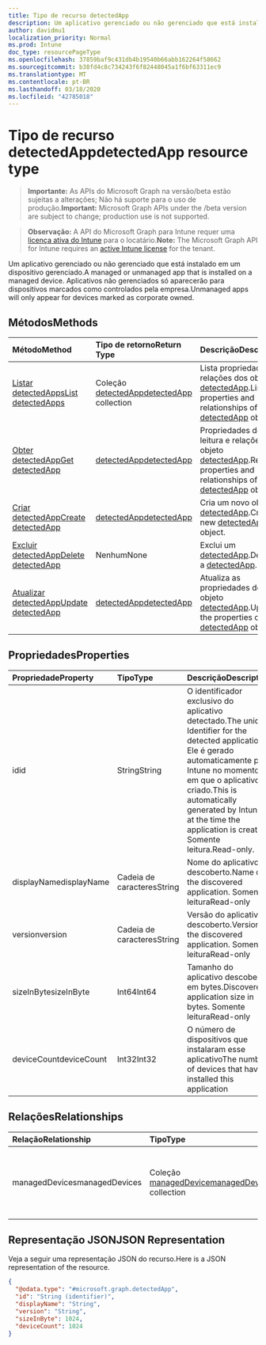 ```yaml
---
title: Tipo de recurso detectedApp
description: Um aplicativo gerenciado ou não gerenciado que está instalado em um dispositivo gerenciado. Aplicativos não gerenciados só aparecerão para dispositivos marcados como controlados pela empresa.
author: davidmu1
localization_priority: Normal
ms.prod: Intune
doc_type: resourcePageType
ms.openlocfilehash: 37859baf9c431db4b19540b66abb162264f58662
ms.sourcegitcommit: b38fd4c8c734243f6f82448045a1f6bf63311ec9
ms.translationtype: MT
ms.contentlocale: pt-BR
ms.lasthandoff: 03/18/2020
ms.locfileid: "42785018"
---
```

# <a name="detectedapp-resource-type"></a><span data-ttu-id="8c522-104">Tipo de recurso detectedApp</span><span class="sxs-lookup"><span data-stu-id="8c522-104">detectedApp resource type</span></span>

> <span data-ttu-id="8c522-105">**Importante:** As APIs do Microsoft Graph na versão/beta estão sujeitas a alterações; Não há suporte para o uso de produção.</span><span class="sxs-lookup"><span data-stu-id="8c522-105">**Important:** Microsoft Graph APIs under the /beta version are subject to change; production use is not supported.</span></span>

> <span data-ttu-id="8c522-106">**Observação:** A API do Microsoft Graph para Intune requer uma [licença ativa do Intune](https://go.microsoft.com/fwlink/?linkid=839381) para o locatário.</span><span class="sxs-lookup"><span data-stu-id="8c522-106">**Note:** The Microsoft Graph API for Intune requires an [active Intune license](https://go.microsoft.com/fwlink/?linkid=839381) for the tenant.</span></span>

<span data-ttu-id="8c522-107">Um aplicativo gerenciado ou não gerenciado que está instalado em um dispositivo gerenciado.</span><span class="sxs-lookup"><span data-stu-id="8c522-107">A managed or unmanaged app that is installed on a managed device.</span></span> <span data-ttu-id="8c522-108">Aplicativos não gerenciados só aparecerão para dispositivos marcados como controlados pela empresa.</span><span class="sxs-lookup"><span data-stu-id="8c522-108">Unmanaged apps will only appear for devices marked as corporate owned.</span></span>

## <a name="methods"></a><span data-ttu-id="8c522-109">Métodos</span><span class="sxs-lookup"><span data-stu-id="8c522-109">Methods</span></span>
|<span data-ttu-id="8c522-110">Método</span><span class="sxs-lookup"><span data-stu-id="8c522-110">Method</span></span>|<span data-ttu-id="8c522-111">Tipo de retorno</span><span class="sxs-lookup"><span data-stu-id="8c522-111">Return Type</span></span>|<span data-ttu-id="8c522-112">Descrição</span><span class="sxs-lookup"><span data-stu-id="8c522-112">Description</span></span>|
|:---|:---|:---|
|[<span data-ttu-id="8c522-113">Listar detectedApps</span><span class="sxs-lookup"><span data-stu-id="8c522-113">List detectedApps</span></span>](../api/intune-devices-detectedapp-list.md)|<span data-ttu-id="8c522-114">Coleção [detectedApp](../resources/intune-devices-detectedapp.md)</span><span class="sxs-lookup"><span data-stu-id="8c522-114">[detectedApp](../resources/intune-devices-detectedapp.md) collection</span></span>|<span data-ttu-id="8c522-115">Lista propriedades e relações dos objetos [detectedApp](../resources/intune-devices-detectedapp.md).</span><span class="sxs-lookup"><span data-stu-id="8c522-115">List properties and relationships of the [detectedApp](../resources/intune-devices-detectedapp.md) objects.</span></span>|
|[<span data-ttu-id="8c522-116">Obter detectedApp</span><span class="sxs-lookup"><span data-stu-id="8c522-116">Get detectedApp</span></span>](../api/intune-devices-detectedapp-get.md)|[<span data-ttu-id="8c522-117">detectedApp</span><span class="sxs-lookup"><span data-stu-id="8c522-117">detectedApp</span></span>](../resources/intune-devices-detectedapp.md)|<span data-ttu-id="8c522-118">Propriedades de leitura e relações do objeto [detectedApp](../resources/intune-devices-detectedapp.md).</span><span class="sxs-lookup"><span data-stu-id="8c522-118">Read properties and relationships of the [detectedApp](../resources/intune-devices-detectedapp.md) object.</span></span>|
|[<span data-ttu-id="8c522-119">Criar detectedApp</span><span class="sxs-lookup"><span data-stu-id="8c522-119">Create detectedApp</span></span>](../api/intune-devices-detectedapp-create.md)|[<span data-ttu-id="8c522-120">detectedApp</span><span class="sxs-lookup"><span data-stu-id="8c522-120">detectedApp</span></span>](../resources/intune-devices-detectedapp.md)|<span data-ttu-id="8c522-121">Cria um novo objeto [detectedApp](../resources/intune-devices-detectedapp.md).</span><span class="sxs-lookup"><span data-stu-id="8c522-121">Create a new [detectedApp](../resources/intune-devices-detectedapp.md) object.</span></span>|
|[<span data-ttu-id="8c522-122">Excluir detectedApp</span><span class="sxs-lookup"><span data-stu-id="8c522-122">Delete detectedApp</span></span>](../api/intune-devices-detectedapp-delete.md)|<span data-ttu-id="8c522-123">Nenhum</span><span class="sxs-lookup"><span data-stu-id="8c522-123">None</span></span>|<span data-ttu-id="8c522-124">Exclui um [detectedApp](../resources/intune-devices-detectedapp.md).</span><span class="sxs-lookup"><span data-stu-id="8c522-124">Deletes a [detectedApp](../resources/intune-devices-detectedapp.md).</span></span>|
|[<span data-ttu-id="8c522-125">Atualizar detectedApp</span><span class="sxs-lookup"><span data-stu-id="8c522-125">Update detectedApp</span></span>](../api/intune-devices-detectedapp-update.md)|[<span data-ttu-id="8c522-126">detectedApp</span><span class="sxs-lookup"><span data-stu-id="8c522-126">detectedApp</span></span>](../resources/intune-devices-detectedapp.md)|<span data-ttu-id="8c522-127">Atualiza as propriedades de um objeto [detectedApp](../resources/intune-devices-detectedapp.md).</span><span class="sxs-lookup"><span data-stu-id="8c522-127">Update the properties of a [detectedApp](../resources/intune-devices-detectedapp.md) object.</span></span>|

## <a name="properties"></a><span data-ttu-id="8c522-128">Propriedades</span><span class="sxs-lookup"><span data-stu-id="8c522-128">Properties</span></span>
|<span data-ttu-id="8c522-129">Propriedade</span><span class="sxs-lookup"><span data-stu-id="8c522-129">Property</span></span>|<span data-ttu-id="8c522-130">Tipo</span><span class="sxs-lookup"><span data-stu-id="8c522-130">Type</span></span>|<span data-ttu-id="8c522-131">Descrição</span><span class="sxs-lookup"><span data-stu-id="8c522-131">Description</span></span>|
|:---|:---|:---|
|<span data-ttu-id="8c522-132">id</span><span class="sxs-lookup"><span data-stu-id="8c522-132">id</span></span>|<span data-ttu-id="8c522-133">String</span><span class="sxs-lookup"><span data-stu-id="8c522-133">String</span></span>|<span data-ttu-id="8c522-134">O identificador exclusivo do aplicativo detectado.</span><span class="sxs-lookup"><span data-stu-id="8c522-134">The unique Identifier for the detected application.</span></span> <span data-ttu-id="8c522-135">Ele é gerado automaticamente pelo Intune no momento em que o aplicativo é criado.</span><span class="sxs-lookup"><span data-stu-id="8c522-135">This is automatically generated by Intune at the time the application is created.</span></span> <span data-ttu-id="8c522-136">Somente leitura.</span><span class="sxs-lookup"><span data-stu-id="8c522-136">Read-only.</span></span>|
|<span data-ttu-id="8c522-137">displayName</span><span class="sxs-lookup"><span data-stu-id="8c522-137">displayName</span></span>|<span data-ttu-id="8c522-138">Cadeia de caracteres</span><span class="sxs-lookup"><span data-stu-id="8c522-138">String</span></span>|<span data-ttu-id="8c522-139">Nome do aplicativo descoberto.</span><span class="sxs-lookup"><span data-stu-id="8c522-139">Name of the discovered application.</span></span> <span data-ttu-id="8c522-140">Somente leitura</span><span class="sxs-lookup"><span data-stu-id="8c522-140">Read-only</span></span>|
|<span data-ttu-id="8c522-141">version</span><span class="sxs-lookup"><span data-stu-id="8c522-141">version</span></span>|<span data-ttu-id="8c522-142">Cadeia de caracteres</span><span class="sxs-lookup"><span data-stu-id="8c522-142">String</span></span>|<span data-ttu-id="8c522-143">Versão do aplicativo descoberto.</span><span class="sxs-lookup"><span data-stu-id="8c522-143">Version of the discovered application.</span></span> <span data-ttu-id="8c522-144">Somente leitura</span><span class="sxs-lookup"><span data-stu-id="8c522-144">Read-only</span></span>|
|<span data-ttu-id="8c522-145">sizeInByte</span><span class="sxs-lookup"><span data-stu-id="8c522-145">sizeInByte</span></span>|<span data-ttu-id="8c522-146">Int64</span><span class="sxs-lookup"><span data-stu-id="8c522-146">Int64</span></span>|<span data-ttu-id="8c522-147">Tamanho do aplicativo descoberto, em bytes.</span><span class="sxs-lookup"><span data-stu-id="8c522-147">Discovered application size in bytes.</span></span> <span data-ttu-id="8c522-148">Somente leitura</span><span class="sxs-lookup"><span data-stu-id="8c522-148">Read-only</span></span>|
|<span data-ttu-id="8c522-149">deviceCount</span><span class="sxs-lookup"><span data-stu-id="8c522-149">deviceCount</span></span>|<span data-ttu-id="8c522-150">Int32</span><span class="sxs-lookup"><span data-stu-id="8c522-150">Int32</span></span>|<span data-ttu-id="8c522-151">O número de dispositivos que instalaram esse aplicativo</span><span class="sxs-lookup"><span data-stu-id="8c522-151">The number of devices that have installed this application</span></span>|

## <a name="relationships"></a><span data-ttu-id="8c522-152">Relações</span><span class="sxs-lookup"><span data-stu-id="8c522-152">Relationships</span></span>
|<span data-ttu-id="8c522-153">Relação</span><span class="sxs-lookup"><span data-stu-id="8c522-153">Relationship</span></span>|<span data-ttu-id="8c522-154">Tipo</span><span class="sxs-lookup"><span data-stu-id="8c522-154">Type</span></span>|<span data-ttu-id="8c522-155">Descrição</span><span class="sxs-lookup"><span data-stu-id="8c522-155">Description</span></span>|
|:---|:---|:---|
|<span data-ttu-id="8c522-156">managedDevices</span><span class="sxs-lookup"><span data-stu-id="8c522-156">managedDevices</span></span>|<span data-ttu-id="8c522-157">Coleção [managedDevice](../resources/intune-devices-manageddevice.md)</span><span class="sxs-lookup"><span data-stu-id="8c522-157">[managedDevice](../resources/intune-devices-manageddevice.md) collection</span></span>|<span data-ttu-id="8c522-158">Os dispositivos que descobriram o aplicativo instalado</span><span class="sxs-lookup"><span data-stu-id="8c522-158">The devices that have the discovered application installed</span></span>|

## <a name="json-representation"></a><span data-ttu-id="8c522-159">Representação JSON</span><span class="sxs-lookup"><span data-stu-id="8c522-159">JSON Representation</span></span>
<span data-ttu-id="8c522-160">Veja a seguir uma representação JSON do recurso.</span><span class="sxs-lookup"><span data-stu-id="8c522-160">Here is a JSON representation of the resource.</span></span>
<!-- {
  "blockType": "resource",
  "keyProperty": "id",
  "@odata.type": "microsoft.graph.detectedApp"
}
-->
``` json
{
  "@odata.type": "#microsoft.graph.detectedApp",
  "id": "String (identifier)",
  "displayName": "String",
  "version": "String",
  "sizeInByte": 1024,
  "deviceCount": 1024
}
```



